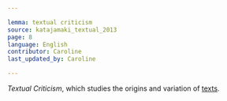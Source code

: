 ```yaml
---

lemma: textual criticism
source: katajamaki_textual_2013
page: 8
language: English
contributor: Caroline
last_updated_by: Caroline

---
```


_Textual Criticism_, which studies the origins and variation of [texts](text.html).
